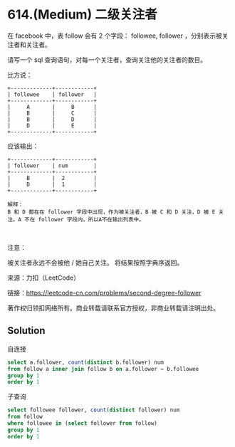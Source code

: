 # 614.(Medium) 二级关注者

在 facebook 中，表 follow 会有 2 个字段： followee, follower ，分别表示被关注者和关注者。

请写一个 sql 查询语句，对每一个关注者，查询关注他的关注者的数目。

比方说：
```
+-------------+------------+
| followee    | follower   |
+-------------+------------+
|     A       |     B      |
|     B       |     C      |
|     B       |     D      |
|     D       |     E      |
+-------------+------------+
```
应该输出：
```
+-------------+------------+
| follower    | num        |
+-------------+------------+
|     B       |  2         |
|     D       |  1         |
+-------------+------------+

解释：
B 和 D 都在在 follower 字段中出现，作为被关注者，B 被 C 和 D 关注，D 被 E 关注。A 不在 follower 字段内，所以A不在输出列表中。
```
 

注意：

被关注者永远不会被他 / 她自己关注。
将结果按照字典序返回。


来源：力扣（LeetCode）

链接：https://leetcode-cn.com/problems/second-degree-follower 

著作权归领扣网络所有。商业转载请联系官方授权，非商业转载请注明出处。



## Solution 

自连接

```sql
select a.follower, count(distinct b.follower) num
from follow a inner join follow b on a.follower = b.followee
group by 1
order by 1
```
    
子查询

```sql
select followee follower, count(distinct follower) num
from follow 
where followee in (select follower from follow)
group by 1
order by 1
```